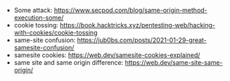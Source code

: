 + Some attack: https://www.secpod.com/blog/same-origin-method-execution-some/
+ cookie tossing: https://book.hacktricks.xyz/pentesting-web/hacking-with-cookies/cookie-tossing
+ same-site confusion: https://jub0bs.com/posts/2021-01-29-great-samesite-confusion/
+ samesite cookies: https://web.dev/samesite-cookies-explained/
+ same site and same origin difference: https://web.dev/same-site-same-origin/
